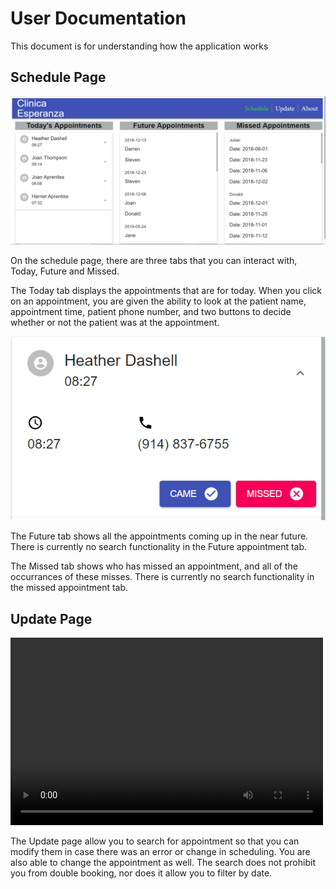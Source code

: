 # User Documentation
This document is for understanding how the application works

## Schedule Page
![Alt text](../img/main_screen.PNG?raw=true "Title")

 On the schedule page, there are three tabs that you can interact with, Today, Future and Missed.

 The Today tab displays the appointments that are for today. When you click on an appointment, you are given the ability to look at the patient name, appointment time, patient phone number, and two buttons to decide whether or not the patient was at the appointment. 

 ![Alt text](../img/today_appointment.PNG?raw=true "Title")

 The Future tab shows all the appointments coming up in the near future. There is currently no search functionality in the Future appointment tab.

 The Missed tab shows who has missed an appointment, and all of the occurrances of these misses. There is currently no search functionality in the missed appointment tab.

 ## Update Page
<video width="500" height="300"  controls>
  <source src="../img/update_page.mp4" type="video/mp4">
</video>

 The Update page allow you to search for appointment so that you can modify them in case there was an error or change in scheduling. You are also able to change the appointment as well. The search does not prohibit you from double booking, nor does it allow you to filter by date.
